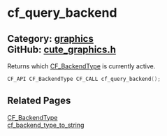 [](../header.md ':include')

# cf_query_backend

Category: [graphics](/api_reference?id=graphics)  
GitHub: [cute_graphics.h](https://github.com/RandyGaul/cute_framework/blob/master/include/cute_graphics.h)  
---

Returns which [CF_BackendType](/graphics/cf_backendtype.md) is currently active.

```cpp
CF_API CF_BackendType CF_CALL cf_query_backend();
```

## Related Pages

[CF_BackendType](/graphics/cf_backendtype.md)  
[cf_backend_type_to_string](/graphics/cf_backend_type_to_string.md)  
